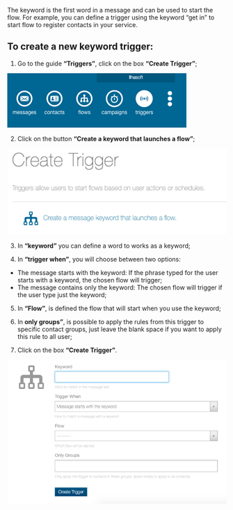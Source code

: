 The keyword is the first word in a message and can be used to start the flow. For example, you can define a trigger using the keyword “get in” to start flow to register contacts in your service.

## To create a new keyword trigger: ##

1. Go to the guide **“Triggers”**, click on the box **“Create Trigger”**;

![](/img/triggers/triggers1.png)

2. Click on the button **“Create a keyword that launches a flow”**;

![](/img/triggers/triggers2.png)

3. In **“keyword”** you can define a word to works as a keyword;

4. In **“trigger when”**, you will choose between two options: 
- The message starts with the keyword: If the phrase typed for the user starts with a keyword, the chosen flow will trigger;
- The message contains only the keyword: The chosen flow will trigger if the user type just the keyword;

5. In **“Flow”**, is defined the flow that will start when you use the keyword;

6. In **only groups”**, is possible to apply the rules from this trigger to specific contact groups, just leave the blank space if you want to apply this rule to all user;

7. Click on the box **“Create Trigger”**.

![](/img/triggers/triggers3.png)
